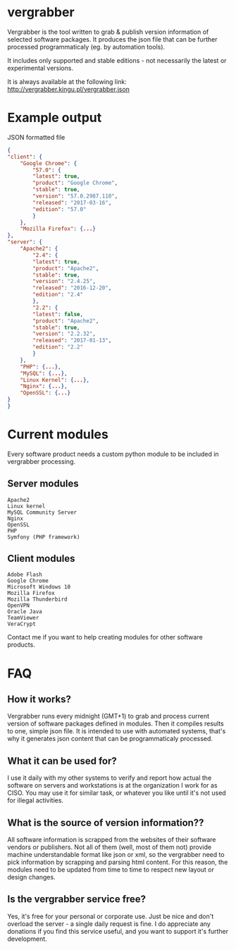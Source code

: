 # vergrabber
Vergrabber is the tool written to grab & publish version information of selected software packages.
It produces the json file that can be further processed programmaticaly (eg. by automation tools).

It includes only supported and stable editions - not necessarily the latest or experimental versions.

It is always available at the following link: http://vergrabber.kingu.pl/vergrabber.json

# Example output
JSON formatted file

```json
{
"client": {
	"Google Chrome": {
		"57.0": {
		"latest": true,
		"product": "Google Chrome",
		"stable": true,
		"version": "57.0.2987.110",
		"released": "2017-03-16",
		"edition": "57.0"
		}
	},
	"Mozilla Firefox": {...}
},
"server": {
	"Apache2": {
		"2.4": {
		"latest": true,
		"product": "Apache2",
		"stable": true,
		"version": "2.4.25",
		"released": "2016-12-20",
		"edition": "2.4"
		},
		"2.2": {
		"latest": false,
		"product": "Apache2",
		"stable": true,
		"version": "2.2.32",
		"released": "2017-01-13",
		"edition": "2.2"
		}
	},
	"PHP": {...},
	"MySQL": {...},
	"Linux Kernel": {...},
	"Nginx": {...},
	"OpenSSL": {...}
}
}
```

# Current modules

Every software product needs a custom python module to be included in vergrabber processing.

## Server modules

    Apache2
    Linux kernel
    MySQL Community Server
    Nginx
    OpenSSL
    PHP
    Symfony (PHP framework)

## Client modules

    Adobe Flash
    Google Chrome
    Microsoft Windows 10
    Mozilla Firefox
    Mozilla Thunderbird
    OpenVPN
    Oracle Java
    TeamViewer
    VeraCrypt

Contact me if you want to help creating modules for other software products. 


# FAQ
## How it works?
Vergrabber runs every midnight (GMT+1) to grab and process current version of software packages defined in modules. Then it compiles results to one, simple json file. It is intended to use with automated systems, that's why it generates json content that can be programmaticaly processed.

## What it can be used for?
I use it daily with my other systems to verify and report how actual the software on servers and workstations is at the organization I work for as CISO. You may use it for similar task, or whatever you like until it's not used for illegal activities.

## What is the source of version information??
All software information is scrapped from the websites of their software vendors or publishers. Not all of them (well, most of them not) provide machine understandable format like json or xml, so the vergrabber need to pick information by scrapping and parsing html content. For this reason, the modules need to be updated from time to time to respect new layout or design changes.

## Is the vergrabber service free?
Yes, it's free for your personal or corporate use. Just be nice and don't overload the server - a single daily request is fine. I do appreciate any donations if you find this service useful, and you want to support it's further development.
